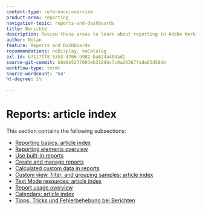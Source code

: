 ```yaml
---
content-type: reference;overview
product-area: reporting
navigation-topic: reports-and-dashboards
title: Berichte
description: Review these areas to learn about reporting in Adobe Workfront.
author: Nolan
feature: Reports and Dashboards
recommendations: noDisplay, noCatalog
exl-id: b7117ff8-5353-4766-b982-ba624a484ad1
source-git-commit: b0a8e5277003eb3189bc7c0a26367fada05d58de
workflow-type: tm+mt
source-wordcount: '64'
ht-degree: 1%

---
```


# Reports: article index

<!-- Audited: 1/2024 -->

This section contains the following subsections:

* [Reporting basics: article index](../../reports-and-dashboards/reports/reporting/reporting-basics.md)
* [Reporting elements overview](../../reports-and-dashboards/reports/reporting-elements/reporting-elements-overview.md)
* [Use built-in reports](../../reports-and-dashboards/reports/using-built-in-reports/use-built-in-reports.md)
* [Create and manage reports](../../reports-and-dashboards/reports/creating-and-managing-reports/create-manage-reports.md)
* [Calculated custom data in reports](../../reports-and-dashboards/reports/calc-cstm-data-reports/calculated-custom-data-reports.md)
* [Custom view, filter, and grouping samples: article index](../../reports-and-dashboards/reports/custom-view-filter-grouping-samples/custom-view-filter-grouping-samples.md)
* [Text Mode resources: article index](../../reports-and-dashboards/reports/text-mode/text-mode-resources.md)
* [Report usage overview](../../reports-and-dashboards/reports/report-usage/report-usage-overview.md)
* [Calendars: article index](../../reports-and-dashboards/reports/calendars/calendars.md)
* [Tipps, Tricks und Fehlerbehebung bei Berichten](../../reports-and-dashboards/reports/tips-tricks-and-troubleshooting/tips-troubleshooting-reports.md)
